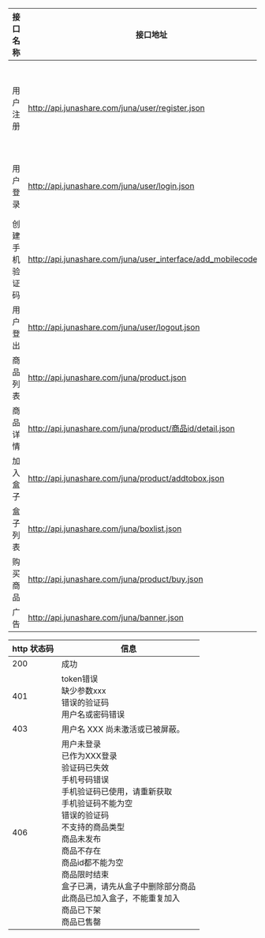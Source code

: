 | 接口名称        | 接口地址           | 接口参数  |接口方式|header|status code|
| ------------- |-------------| -----|----|----|-----|
| 用户注册      | http://api.junashare.com/juna/user/register.json | name:手机号，pass：密码，code：手机验证码 |post|X-CSRF-Token:XXX，token的值来自于 http://api.junashare.com/services/session/token|401,406,200|
| 用户登录      |http://api.junashare.com/juna/user/login.json      |name:手机号，pass:密码 |post|X-CSRF-Token:XXX，token的值来自于 http://api.junashare.com/services/session/token|401,403,406,200|
| 创建手机验证码 | http://api.junashare.com/juna/user_interface/add_mobilecode.json |name：手机号|post|X-CSRF-Token:XXX，token的值来自于 http://api.junashare.com/services/session/token|401,406,200|
| 用户登出      | http://api.junashare.com/juna/user/logout.json | 无 |post|X-CSRF-Token:XXX，token的值来自于 http://api.junashare.com/services/session/token|401，406,200|
| 商品列表      | http://api.junashare.com/juna/product.json | page:页码 |get|X-CSRF-Token:XXX，token的值来自于 http://api.junashare.com/services/session/token|401,200|
| 商品详情      | http://api.junashare.com/juna/product/商品id/detail.json | 无 |get|X-CSRF-Token:XXX，token的值来自于 http://api.junashare.com/services/session/token|406,200，返回数据中product为商品信息，seller为商家信息|
| 加入盒子      | http://api.junashare.com/juna/product/addtobox.json | nid：商品id |post|X-CSRF-Token:XXX，token的值来自于 http://api.junashare.com/services/session/token|403,406,200|
| 盒子列表      | http://api.junashare.com/juna/boxlist.json | 无 |post|X-CSRF-Token:XXX，token的值来自于 http://api.junashare.com/services/session/token|403,,200|
| 购买商品      | http://api.junashare.com/juna/product/buy.json | nid：商品id |post|X-CSRF-Token:XXX，token的值来自于 http://api.junashare.com/services/session/token|403,406,200|
| 广告      | http://api.junashare.com/juna/banner.json |无 |post|X-CSRF-Token:XXX，token的值来自于 http://api.junashare.com/services/session/token|200|



|http 状态码|信息|
|----------|---|
|200|成功|
|401|token错误<br/>缺少参数xxx<br/>错误的验证码<br/>用户名或密码错误|
|403|用户名 XXX 尚未激活或已被屏蔽。|用户未登录
|406|用户未登录<br/>已作为XXX登录<br/>验证码已失效<br/>手机号码错误<br/>手机验证码已使用，请重新获取<br/>手机验证码不能为空<br/>错误的验证码<br/>不支持的商品类型<br/>商品未发布<br/>商品不存在<br/>商品id都不能为空<br/>商品限时结束<br/>盒子已满，请先从盒子中删除部分商品<br/>此商品已加入盒子，不能重复加入<br/>商品已下架<br/>商品已售罄|